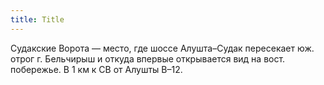 ```yaml
---
title: Title
---
```


Судакские Ворота — место, где шоссе Алушта–Судак пересекает юж. отрог г.
Бельчирыш и откуда впервые открывается вид на вост. побережье. В 1 км к СВ от
Алушты В–12.
